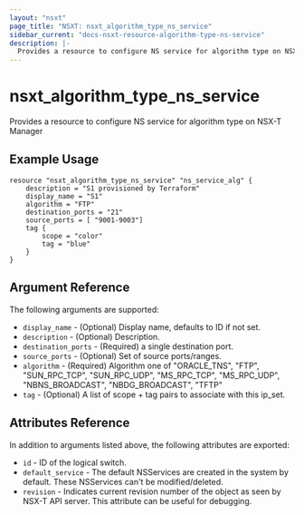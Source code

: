```yaml
---
layout: "nsxt"
page_title: "NSXT: nsxt_algorithm_type_ns_service"
sidebar_current: "docs-nsxt-resource-algorithm-type-ns-service"
description: |-
  Provides a resource to configure NS service for algorithm type on NSX-T Manager.
---
```


# nsxt_algorithm_type_ns_service

Provides a resource to configure NS service for algorithm type on NSX-T Manager

## Example Usage

```hcl
resource "nsxt_algorithm_type_ns_service" "ns_service_alg" {
    description = "S1 provisioned by Terraform"
    display_name = "S1"
    algorithm = "FTP"
    destination_ports = "21"
    source_ports = [ "9001-9003"]
    tag {
        scope = "color"
        tag = "blue"
    }
}
```

## Argument Reference

The following arguments are supported:

* `display_name` - (Optional) Display name, defaults to ID if not set.
* `description` - (Optional) Description.
* `destination_ports` - (Required) a single destination port.
* `source_ports` - (Optional) Set of source ports/ranges.
* `algorithm` - (Required) Algorithm one of "ORACLE_TNS", "FTP", "SUN_RPC_TCP", "SUN_RPC_UDP", "MS_RPC_TCP", "MS_RPC_UDP", "NBNS_BROADCAST", "NBDG_BROADCAST", "TFTP"
* `tag` - (Optional) A list of scope + tag pairs to associate with this ip_set.

## Attributes Reference

In addition to arguments listed above, the following attributes are exported:

* `id` - ID of the logical switch.
* `default_service` - The default NSServices are created in the system by default. These NSServices can't be modified/deleted.
* `revision` - Indicates current revision number of the object as seen by NSX-T API server. This attribute can be useful for debugging.
